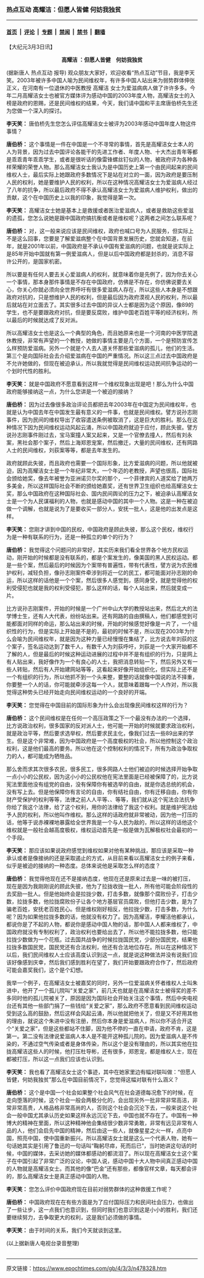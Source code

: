 ### 热点互动 高耀洁：但愿人皆健 何妨我独贫

---

#### [首页](../../../..?n478328) &nbsp;|&nbsp; [评论](../../../../../epoch-comment?n478328) &nbsp;|&nbsp; [专题](../../../../../epoch-special?n478328) &nbsp;|&nbsp; [禁闻](../../../../../epoch-news?n478328) &nbsp;|&nbsp; [禁书](../../../../../books?n478328) &nbsp;|&nbsp; [翻墙](https://github.com/gfw-breaker/nogfw/blob/master/README.md?n478328)


<div class="post_content" id="artbody" itemprop="articleBody">
 <!-- article content begin -->
 <p>
  【大纪元3月3日讯】
 </p>
 <p>
  <b>
   <center>
    <ok href="https://www.epochtimes.com/gb/tag/%E9%AB%98%E8%80%80%E6%B4%81.html">
     高耀洁
    </ok>
    ：但愿人皆健　何妨我独贫
   </center>
  </b>
 </p>
 <p>
  (据新唐人
  <ok href="https://www.epochtimes.com/gb/tag/%E7%83%AD%E7%82%B9%E4%BA%92%E5%8A%A8.html">
   热点互动
  </ok>
  报导) 观众朋友大家好，欢迎收看“热点互动”节目，我是李天笑。2003年被许多中国人喻为民间维权年，有许多中国人站出来为弱势群体伸张正义，在河南有一位退休的中医教授
  <ok href="https://www.epochtimes.com/gb/tag/%E9%AB%98%E8%80%80%E6%B4%81.html">
   高耀洁
  </ok>
  女士为爱滋病病人做了许许多多。今年二月高耀洁女士也被官方媒体评为感动中国的2003年度人物，高耀洁女士的入榜是政府的恩赐，还是民间维权的结果，今天，我们请中国和平主席唐伯桥先生还为您做一个深入的探讨。
 </p>
 <p>
  <b>
   李天笑：
  </b>
  唐伯桥先生您怎么评估高耀洁女士被评为2003年感动中国年度人物这件事情？
 </p>
 <p>
  <b>
   唐伯桥：
  </b>
  这个事情是一件在中国是一个不寻常的事情，首先是高耀洁女士本人的人为背景，因为过去中国评论各能干的先进工作者、年度人物、十大杰出青年等都是乖乖青年乖乖学生，或者是很听话的像雷锋螺丝钉似的人物，被政府评为各种各样荣耀的荣誉人物。那么高耀洁女士我认为是中国历史上第一个由民间起来的民间维权人士，最后实际上她跟政府多数情况下是站在对立的一面，因为政府是要压制人民的权利，她是要维护人民的权利，所以在这种情况高耀洁女士为爱滋病人经过了八年的抗争，所以最后政府不得不承认高耀洁女士为爱滋病人维护权利，做出的贡献，这个在中国历史上以我的印象，我觉得是第一次。
 </p>
 <p>
  <b>
   李天笑：
  </b>
  高耀洁女士她是基本上是救援或者医治爱滋病人，或者是救助这些爱滋的遗孤，您怎么说她是跟中国政府搞抗衡或者是维权呢？这两者之间怎么联系呢？
 </p>
 <p>
  <b>
   唐伯桥：
  </b>
  对，这一般来说应该是民间维权，政府也喊口号为人民服务，但实际上不是这么回事，您要是了解爱滋病整个在中国背景发展历史，您就会知道，在前年，就是2001年以前，中国政府是不承认中国有爱滋病的问题，也就是说实际上是85年开始中国就有第一例爱滋病人，但是以后中国政府都是封杀的，消息不容许公开的，是国家机密。
 </p>
 <p>
  所以要是有任何人要去关心爱滋病人的权利，就意味着你是先例了，因为你去关心一个事情，那本身那件事情是不存在中国政府，仿佛是不存在，你仿佛说要去关心，你关心你就必须向全世界呼吁有很多爱滋病人存在，所以这些人本身是不想跟政府对抗的，只是想维护人民的权利，但是最后因为政府漠视人民的权利，所以最后就站在对立面去了。其实很多过去中国的异议人士都是因为这个原因，像89的学生，也不是要跟政府对抗，但是要反腐败，维护中国老百姓平等的经济权利，所以最后的时候就达成了反对派。
 </p>
 <p>
  所以高耀洁女士也是这么一个典型的角色，而且她原来也是一个河南的中医学院退休教授，非常有声望的一个教授，她做的事情主要是几个方面，一个是预防宣传怎么样预防爱滋病。另外一个就是个人去人道关怀那些爱滋病的孤儿，他们的生活。第三个是向国际社会去介绍爱滋病在中国的严重情况。所以这三点过去中国政府是不允许她做的，但现在被迫承认，所以我就觉得是民间维权运动民间抗争运动的一个划时代性的胜利。
 </p>
 <p>
  <b>
   李天笑：
  </b>
  就是中国政府不愿意看到这样一个维权现象出现是吧！那么为什么中国政府能够接纳这一点，为什么您讲是一个被迫的接纳？
 </p>
 <p>
  <b>
   唐伯桥：
  </b>
  因为过去像很多政治评论员都把去年2003年在中国定为民间维权年，也就是认为中国去年在中国发生最有意义的一件事，也就是民间维权。譬方说孙志刚事件，因为民间的维权导出了收容遣送条例被取消了，这是巨大的胜利。那么在这种情况下因为民间维权运动风起云涌，所以中国政府就迫于应付，顾此失彼。譬方说孙志刚事件刚过去，宝马案撞人案又起来，又是一个官僚去撞人，然后有刘永案，黑社会那个案子，然后上海郑恩宠案，然后撤迁，大量的民间维权，还有网路人士的民间维权，刘荻案等等，都是去年发生的。
 </p>
 <p>
  政府就顾此失彼，而且政府也需要一个国际形象，比方爱滋病的问题，所以他就被迫，因为高耀洁女士是一个年纪非常大，一个年迈的老教授，声望也很高，国际社会颁给她奖，像去年被誉为亚洲诺贝尔奖的那个，一个菲律宾的人道奖给了她两万多美金，所以这样国际社会不断的颁给她嘉奖，还有世界卫生组织也给高耀洁女士奖，那么中国政府在这种国际社会、国内民间舆论的压力之下，被迫承认高耀洁女士是一个为人民谋福利的人物，也就是感动中国的其中一个人物。这是一种在被迫做一个调解，也就是说为了是要收买一部分人，安抚一批人，这是他的出发点是这样。
 </p>
 <p>
  <b>
   李天笑：
  </b>
  您刚才讲到中国的民权，中国政府是顾此失彼，那么这个民权，维权行为是一种有联系的行为，还是一种孤立的单个的行为？
 </p>
 <p>
  <b>
   唐伯桥：
  </b>
  我觉得这个问题问的非常好，其实历来我们看全世界各个地方民权运动，刚开始的时候都是没有联系的，都是个案发生的，像美国的黑人民权运动。都是一些个案，然后最后的时候因为个案带有普遍性，带有代表性，譬方说为农民维护权利，减轻负担，像孙志刚案件牵涉到将近一亿的民工，都可能面对孙志刚的命运，所以这样的话他是一个个案，然后很多人感觉到，感同身受，就是觉得他的权利受侵犯也就是我的权利受侵犯，那么这样的话，每个人站出来，然后就变成一片。
 </p>
 <p>
  比方说孙志刚案件，开始的时候是一个广州中山大学的教授站出来，然后北大的法学博士生，还有人大代表，纷纷站出来。还有网路的自由撰稿人，他们都感觉到可能都面对同样的命运，那么站出来的时候，开始的时候感觉好像是一片了，一个组织性的行为，但是实际上开始是不是的，最初的时候不是，所以现在2003年为什么会喻为民间维权年，就是因为这种力量已经慢慢在集结了，比方说去年刘荻的这个案子，签名运动达到了数千人，有数千人为刘荻呼吁，刘荻是一个大家开始都不了解的人，但是最后的时候这种运动进展的过程中并不是有组织的行为，只是网上有人贴出来，我好像作为一个有良心的人士，我把消息转贴一下，然后另外又有一些人转贴，然后有人开始建网站等等，这看起来好像开始组织化，但实际上还不是一个有组织的行为，所以他抓不到一个头来整，要整的话就像中国说的法不择重，你要整一个人的话，你可能就牵涉这每一个人，就意味着跟每一个人作对，所以我觉得这种势头已经开始走向民间维权运动的一个良好的开端。
 </p>
 <p>
  <b>
   李天笑：
  </b>
  您觉得在中国目前的国际形象为什么会出现像民间维权这样的行为？
 </p>
 <p>
  <b>
   唐伯桥：
  </b>
  这个民间维权是在任何一个高压政策之下一个最没有办法的一个选择，比方说政治权利，很多国家的反对派人士，他可能一开始的时候就要求政治权利，就是政治平等，然后要求选举权，然后要求民主化，像我们过去一些89出来的学生。但是这个非常难，因为中国政府是一个高度极权的社会，所以他控制这个政治权利，这是他们最高的要务。所以他在这个控制权利的情况下，所有为政治争取权力的人，都可能成为牺牲品。
 </p>
 <p>
  那么舍而求其次很多农民，很多民工，很多网路人士他们被迫的时候选择开始争取一点小小的公民权，因为这小小的公民权他在宪法里面是已经被保障了的，比方说宪法里面他没有组党的自由，没有保障你有被选举的自由，就是你选总统的机会，没有写上去。但是他保障你有言论的自由，你有结社自由，你有迁移自由，你有你财产受保护的权利等等，法律之前人人平等、、等等，我们就从这个宪法合法抗争你给了我这个法律，给了这个权利，用你的法律给了我这个权利。就是维护宪法给予人民的权利，所以他叫作维权。那么这样的话政府就非常被动，因为他一打压的话，他等于说赤裸裸地暴露给全世界我是一个与人民为敌的，所以这样的话他这个维权就是一般社会越高度极权，维权运动首先是一般是做为瓦解极权社会最初的一个手段。
 </p>
 <p>
  <b>
   李天笑：
  </b>
  那应该如果说政府感觉到维权如果对他有某种挑战，那应该是采取一种承认或者是像接纳的还是采取遏止的方式，从目前来看以高耀洁女士的例子来看，似乎是被迫的接纳的一种态度。总体来说他是采取怎么样的态度？
 </p>
 <p>
  <b>
   唐伯桥：
  </b>
  我觉得他现在还不是接纳态度，他现在还是原来过去是一味的被打压，现在是因为我刚刚说的顾此失彼，他为了拉拢收拢一批人，所有他可能会阶段性的去奖励一批人。但是他始终会是拉拢少数，打击多数，就像那个腐败份子，打击少数，拉拢多数，他拉拢腐败份子让各个地方基层官员腐败，但他打击少数，是为了骗老百姓，安抚老百姓民心。但是维权刚好相反，他拉拢少数，打击多数，为什么呢？因为如果他拉拢多数的话，他就没有权力了。因为高耀洁，李耀洁他都承认，都说你是了不起的人物，都说你是感动中国人物的话，那中国人人都来维权了，中国政府就没有专制权利了，政治权利也要给出去了，所以他不能拉拢多数，他只能拉拢少数做为一个花瓶，过去国共战争的时候拉拢国民党，少部分国民党，结果他拉拢多数国民党，国民党还有合法权利，他还有合法地位存在。所以在这种情况下以后，我们民间维权人士应该高度认识到这一点，就是说这种做法并没有说我们应该好像感到庆幸，然后我们感到胜利在望了，我们开始要跟政府合作了，然后政府可能会嘉奖我们，这个是个幻想。
 </p>
 <p>
  我举一个例子，在高耀洁女士被嘉奖的同时，另外一位爱滋病关怀者维权人士叫朱进中，他开了一个孤儿院叫“关爱之家”，前几天也就是在高耀洁女士被得奖的差不多同时他的孤儿院被关了，原因是因为国际社会开始关注这个事情，然后中央电视台还有其他一些部门捐了一些钱给“关爱之家”，那么政府不愿意看到民间维权运动受到这么高的鼓励，然后这样会风起云涌，所以他就把他关了，但是又不好用其他的理由，就说这个朱进中没有注册，然后你本身是爱滋病人，所以你不适合开这个“关爱之家”，但是这些都站不住脚，因为他不停的一直在申请，政府不肯，这是第一。第二没有法律说爱滋病人本人是不能开这种孤儿院的。因为爱滋病人是不传染的，不通过空气传染或者是身体传染，所以这个是没有理由的，所以其实他在拉拢高耀洁这些人的时候，他打压杜导彬，还有很多，郑恩宠，都是维权人士，现在都被打压，所以这一点我们应该也认识到。
 </p>
 <p>
  <b>
   李天笑：
  </b>
  我也看了高耀洁女士这个事迹，其中在她家里边有幅对联叫做：“但愿人皆健，何妨我独贫”那么在中国目前情况下，您觉得这幅对联有什么涵义？
 </p>
 <p>
  <b>
   唐伯桥：
  </b>
  这个是中国一个社会如果整个社会风气在社会道德每况愈下的时候，在走向堕落的时候，这个社会一般会两极分化的，会出现另外一批非常非常高洁，非常非常高贵，人格品格非常高尚的人，否则这个社会会沉沦下去，一般来说这个社会一般中国尤其承认历史如果这样永远沉沦下去，中国也就不存在了。中国有一种博大的精神在里面，所以这种精神他会集结很少数非常勇敢，非常有远见非常有人品的人，他们会启先中国的精神，然后由这一些人，就像星星之火一样，点亮中国，照亮中国，使中国重新振兴。所以高耀洁女士就是这么一个代表人物，她有一句话她其实是引用了鲁迅的一句话叫“鞠躬尽瘁，死而后已”，当时她讲这句话的时候，中国的媒体，去采访她的媒体都感动的都流泪了。所以现在高耀洁女士这个案子在中国引起了非常广泛的议论，中国人说，感动中国十大人物中间真正感动中国的人物就是高耀洁女士。而其他的像“巴金”还有那些，都像官样文章，每天都会评的，那么高耀洁女士是真正感动中国的人物。
 </p>
 <p>
  <b>
   李天笑：
  </b>
  您怎么评价中国政府现在目前对弱势群体的这种救援工作呢？
 </p>
 <p>
  <b>
   唐伯桥：
  </b>
  中国政府现在在有些方面是为了应付国际压力和民间社会压力，也做出了一些让步，这一点我们也意识到，但同时我们也意识到这是小小的胜利，我们还要继续努力，去争取更大的权利，这是我们必须做的事情。
 </p>
 <p>
  <b>
   李天笑：
  </b>
  由于时间的关系，我们今天就谈到这里。
 </p>
 <p>
  (以上据新唐人电视台录音整理)
  <br/>
  <font color="#ffffff">
   (http://www.dajiyuan.com)
  </font>
 </p>
 <!-- article content end -->
 <div id="below_article_ad">
 </div>
</div>


---

原文链接：https://www.epochtimes.com/gb/4/3/3/n478328.htm